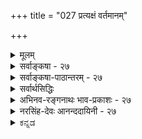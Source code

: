 +++
title = "027 प्रत्यक्षं वर्तमानम्"

+++
<details><summary>मूलम्</summary>

प्रत्यक्षं वर्तमानं प्रथयति यदिहावर्तमानाद्विभक्तं तस्मात्तेनैव सिद्धं क्षणिकमिति न सत्तावदित्यप्रतीतेः ।  
तत्कालासत्त्वमेव ह्यपनयति सतो वर्तमानत्वबोधः कालेऽन्यत्रापि सत्त्वं प्रमितमिति कथं तद्विरोधप्रसङ्गः ॥ २७ ॥
</details>

<details><summary>सर्वाङ्कषा - २७</summary>

> 'स्वस्य स्वाभावेन साकम् एव विरोधः' 

इति भवद्-उक्त-न्यायेनैव  
वस्तूनां क्षणिकत्वसिद्धिरित्याशङ्क्य परिहरति - प्रत्यक्षम् इत्य्-आदिना ।  
प्रत्यक्षं प्रमाणं वर्तमानमात्र-ग्राहीति सर्व-संमतम् ।  
तेन अवर्तमानत्वरूपः विरोधः निराकार्यः,  
वर्तमानत्वावर्तमानत्वयोर् विरोधात् ।  
अ-वर्तमानत्वं नाम भूतत्वम्, भविष्यत्त्वं च ।  
तयोः वर्तमानत्वेन विरोधात्,  
उभयं वर्तमानत्व-ग्रहणेन व्यावर्तितम् ।  
ततश् च तत्-क्षण-मात्र-वर्तित्व-रूपस्य वर्तमानत्वस्य सिद्ध्या  
वस्तूनां क्षणिकत्व-सिद्धिः ।  

**प्रत्यक्षं** = प्रत्यक्ष-प्रमाणं वर्तमानं घटादिकम्,  
अवर्तमानात् **विभक्तं** = भूतात् भविष्यतश्च व्यावृत्तम् एव  
**यत्** = यस्मात् **प्रथयति** = प्रकाशयति,  
तस्माद् एव **तैनैव** = वर्तमानत्व-प्रत्यक्षेणैव  
**क्षणिकं** = घटादिकं पूर्वमपि नासीत्, अनन्तरमपि न भविष्यतीति क्षणिकम्,  
न तु स्थिरम् इति **सिद्धम्** = निश्चितम्। 

अतश्च प्रत्यक्षेणैव क्षणिक-वस्तु-सिद्धिः इति पूर्वपक्षे;  
एतन् निराकरोति "न सदि"ति ।  
तत्र हेतुः - तावदित्यप्रतीतेः  
**इति** = वर्तमान-मात्रम् इति प्रतीतेर् अभावात् । ननूक्तं किल तत्तदभावयोर्विरोधात् वर्तमानत्वं तद्विरुद्धम् अवर्तमानत्वं व्यावर्तयतीति इति चेत्, तत्र हेतुं विवृणोति - तत्कालेत्यादि । **सतः** = वर्तमानकाले विद्यमानस्य **वर्तमानत्वबोधः** = वर्तमानत्वप्रत्यक्षम्, तत्कालासत्त्वमेव हि **अपनयति** = वर्तमानकालासत्त्वमेव हि व्यावर्तयति, न तु भूतकालिकत्वम्, भाविकालिकत्वं वा व्यावर्तयति । 'हि' इति प्रसिद्धौ । सर्वानुभवसिद्धमेतदेवेत्यर्थः । 



[[61]]



अयं भावः - सत्यम्, वर्तमानत्वं तद्विरुद्धम् अवर्तमानत्वं व्यावर्तयतीति । परन्तु अवर्तमानत्वमित्यत्र नञः अन्योन्याभावः अर्थः, उतात्यन्ताभावः । न प्रथमः, स्वस्मिन् स्वभेदस्य विरुद्धत्वेऽपि, अन्यत्रोभयसत्त्वे विरोधाभावात् । घटघटभेदयोः भूतले सत्त्वस्य न हि विरोधः । असामानाधिकरण्यं विरोधः, सामानाधिकरण्यं चाविरोधः । एवञ्च घटघटभेदयोस्सामानाधिकरण्यं वर्तत एव । घटघटवद्भेदयोरेव विरोधः । न तु घटघटभेदयोः । घटभेदवति खलु भूतले घटो वर्तते । भिन्नयोरेव किलाधाराधेयभावः । द्वितीयकल्पे, तत्तदभावयोरेव विरोधः । एवञ्च वर्तमानत्ववर्तमानत्वाभावयोरेव विरोधः, न तु वर्तमानत्वभूतत्वयोः, वर्तमानत्वागामित्वयोर्वा । एकस्यैव वर्तमानत्वं भूतत्वं च कथं भवेत् इति चेत्; कालभेदात्संभवेत् । विरुद्धः कालभेदो वा एकत्र कथं भवेत् इति चेत्; 'स्वस्य स्वाभावकाले' इत्यादिना गतश्लोक एवं दत्तोत्तरमेतत्। तथा च प्रत्यक्षेण न क्षणिकत्वसिद्धिः । तदेतदुच्यते - तावदित्यप्रतीतेः इत्यादिना । **तावदिति** = वर्तमान एवेति **अप्रतीतेः** = वर्तमानत्वग्रहणकाले अग्रहणात् । ननु 'सर्वं वाक्यं सावधारणम्' इति हि न्यायः । 'नीलो घटः' इत्युक्ते हि पीतादिव्यावृत्तिः स्वतः सिद्ध्यत्येव । अतः **'तावत्'** = तावदेव इत्यपि प्रतीयत एवेति चेत्, तत्राह - तत्कालेत्यादि । **सतः** = वर्तमानस्य वस्तुनः **वर्तमानत्वबोधः** = वर्तमानत्वप्रतीतिः न तु शब्दप्रयोगः, तत्कालासत्त्वमेव हि अपनयति । 'घटोऽस्ति' इत्युक्ते, घटस्यास्तित्वम् अथवा सत्त्वम्, अथवा वर्तमानकालसंबन्धः बोध्यते । तेन तद्विरुद्धं वर्तमानकालसंबन्धाभावमात्रं व्यावर्त्यते, तत्तदभावयोरेव विरोधात् । अन्यत्र **कालेऽपि** = अन्यस्मिन् भूते, भविष्यति वा कालेऽपि सत्त्वंम् प्रमितम् **इति** = प्रमाणेन निश्चितमिति हेतोः, तद्विरोधप्रसङ्गः **कथम्** = वर्तमानत्वेन विरोधप्रसक्तिः कथं भवेत्, न कथञ्चिदपि । 'नीलो घटः' इत्युक्ते **'अनीलव्यावृत्तिः'** = नीलविरुद्धपीतादिव्यावृत्तिरेव प्रतीयेत, न तु संख्यापरिमाणाद्यविरुद्धधर्मव्यावृत्तिः । अतः वर्तमानत्वग्रहः न भूतभविष्यद्व्यावृत्तिं साधयेत् ॥ 

भूतकालवर्तित्वं केन गृह्यत इति चेत्; 'सोऽयम्' इति प्रत्यभिज्ञयैव । तस्य प्रामाण्यं विवादग्रस्तमिति चेत्, पूर्वस्मिन् श्लोके दत्तोत्तरमेतत् । आगामिकालवर्तित्वं कथं गृह्येतेति चेत्, अनुमानादिना । गृहक्षेत्रादीनां क्रयविक्रयादिकम् आगामिकालदृष्ट्या हि चलति । तत्सर्वमूहमात्रमिति चेत्, क्षणिकत्वेऽपि विरोधमुपपादयतां शून्यवादिनां किमुत्तरं वक्तव्यम् । वस्तुनः क्षणिकत्वेऽपि प्रवाहतः सत्त्वस्याङ्गीकारात् नानुपपत्तिरिति चेत्, क्षणिकत्वे सिद्धे हि गत्यन्तराभावात् तथा वक्तव्यम् । स्वरसतः स्थिरत्वस्यैव सर्वानुभवसिद्धत्वात्, तत्र विरोधे मानाभावाच न कथञ्चिदपि क्षणिकत्वसिद्धिः ॥ 

ननु आशाजीविनामिदमागामिकालनिरीक्षणादिकम् । विवेकिनस्त्वश्वस्तना एवेति रहस्यं किं न जानासि ? एवं वदतः तव का वा निरीक्षेत्युच्यताम् ॥ 

Te 

गतं न शोचयेत्प्राज्ञः नाप्यागामि निरीक्षयेत् । अश्वस्तनस्तु वेदान्ती कथ्यते हि भवादृशैः ॥ एवं वदन् भवान् किंनु भवेः वद गजस्तनः ? । बकव्रती वा मार्जालव्रती वा त्वम् ऋतं वद । वेदान्तशास्त्रमेतत्तु वैराग्यायोपदिश्यते । लोकायतं चाप्यस्त्येव व्यवहारस्य सिद्धये ॥ २७ ॥
</details>


<details><summary>सर्वाङ्कषा-पाठान्तरम् - २७</summary>

'स्वस्य स्वाभावेन साकमेव विरोधः' इति भवदुक्तन्यायेनैव वस्तूनां क्षणिकत्वसिद्धिरित्याशङ्क्य परिहरति - प्रत्यक्षमित्यादिना । प्रत्यक्षं प्रमाणं वर्तमानमात्रग्राहीति सर्वसंमतम्‌ । तेन अवर्तमानत्वरूपः विरोधः निराकार्यः, वर्तमानत्वावर्तमानत्वयोर्विरोधात्‌ । अवर्तमानत्वं नाम भूतत्वम्‌, भविष्यत्त्वं च । तयोः वर्तमानत्वेन विरोधात्‌, उभयं वर्तमानत्वग्रहणेन व्यावर्तितम्‌ । ततश्च तत्क्षणमात्रवर्तित्वरूपस्य वर्तमानत्वस्य सिद्ध्या वस्तूनां क्षणिकत्वसिद्धिः । प्रत्यक्षं = प्रत्यक्षप्रमाणं वर्तमानं = घटादिकम् अवर्तमानात्‌ विभक्तं = भूतात्‌ भविष्यतश्च व्यावृत्तमेव यत्‌ = यस्मात्‌ प्रथयति = प्रकाशयति, तस्मादेव तैनैव = वर्तमानत्वप्रत्यक्षेणैव क्षणिकं = घटादिकं पूर्वमपि नासीत्‌, अनन्तरमपि न भविष्यतीति क्षणिकम्‌, न तु स्थिरमिति सिद्धम्‌ = निश्चितम्‌ । अतश्च प्रत्यक्षेणैव क्षणिकवस्तुसिद्धिः इति पूर्वपक्षे; एतन्निराकरोति - न सदिति । तत्र हेतुः - तावदित्यप्रतीतेः इति = वर्तमानमात्रमिति प्रतीतेरभावात्‌ । ननूक्तं किल तत्तदभावयोर्विरोधात्‌ वर्तमानत्वं तद्विरुद्धम्‌ अवर्तमानत्वं व्यावर्तयतीति इति चेत्‌, तत्र हेतुं विवृणोति – तत्कालेत्यादि । सतः = वर्तमानकाले विद्यमानस्य वर्तमानत्वबोधः = वर्तमानत्वप्रत्यक्षम्‌, तत्कालासत्त्वमेव हि अपनयति = वर्तमानकालासत्त्वमेव हि व्यावर्तयति, न तु भूतकालिकत्वम्‌, भाविकालिकत्वं वा व्यावर्तयति । 'हि' इति प्रसिद्धौ । सर्वानुभवसिद्धमेतदेवेत्यर्थः ॥   
अयं भावः - सत्यम्‌, वर्तमानत्वं तद्विरुद्धम् अवर्तमानत्वं व्यावर्तयतीति । परन्तु अवर्तमानत्वमित्यत्र नञः अन्योन्याभावः अर्थः, उतात्यन्ताभावः । न प्रथमः, स्वस्मिन्‌ स्वभेदस्य विरुद्धत्वेऽपि, अन्यत्रोभयसत्त्वे विरोधाभावात्‌ । घटघटभेदयोः भूतले सत्त्वस्य न हि विरोधः । असामानाधिकरण्यं विरोधः, सामानाधिकरण्यं चाविरोधः । एवञ्च घटघटभेदयोस्सामानाधिकरण्यं वर्तत एव । घटघटवद्भेदयोरेव विरोधः । न तु घटघटभेदयोः । घटभेदवति खलु भूतले घेटो वर्तते । भिन्नयोरेव किलाधाराधेयभावः । द्वितीयकल्पे, तत्तदभावयोरेव विरोधः । एवञ्च वर्तमानत्ववर्तमानत्वाभावयोरेव विरोधः, न तु वर्तमानत्वभूतत्वयोः, वर्तमानत्वागामित्वयोर्वा । एकस्यैव वर्तमानत्वं भूतत्वं च कथं भवेत्‌ इति चेत्‌; कालभेदात्संभवेत्‌ । विरुद्धः कालभेदो वा एकत्र कथं भवेत्‌ इति चेत्‌; 'स्वस्य स्वाभावकाले' इत्यादिना गतश्लोक एव दत्तोत्तरमेतत्‌ । तथा च प्रत्यक्षेण न क्षणिकत्वसिद्धिः । तदेतदुच्यते - तावदित्यप्रतीतेः इत्यादिना । तावदिति = वर्तमान एवेति अप्रतीतेः = वर्तमानत्वग्रहणकाले अग्रहणात्‌ । ननु 'सर्वं वाक्यं सावधारणम्‌' इति हि न्यायः । 'नीलो घटः' इत्युक्ते हि पीतादिव्यावृत्तिः स्वतः सिद्ध्यत्येव । अतः 'तावत्‌' = तावदेव इत्यपि प्रतीयत एवेति चेत्‌, तत्राह - तत्कालेत्यादि । सतः = वर्तमानस्य वस्तुनः वर्तमानत्वबोधः = वर्तमानत्वप्रतीतिः न तु शब्दप्रयोगः, तत्कालासत्त्वमेव हि अपनयति । 'घटोऽस्ति' इत्युक्ते, घटस्यास्तित्वम्‌ अथवा सत्त्वम्‌, अथवा वर्तमानकालसंबन्धः बोध्यते । तेन तद्विरुद्धं वर्तमानकालसंबन्धाभावमात्रं व्यावर्त्यते, तत्तदभावयोरेव विरोधात्‌ । अन्यत्र कालेऽपि = अन्यस्मिन्‌ भूते, भविष्यति वा कालेऽपि सत्वं प्रमितम्‌ इति = प्रमाणेन निश्चितमिति हेतोः, तद्विरोधप्रसङ्गः कथम्‌ = वर्तमानत्वेन विरोधप्रसक्तिः कथं भवेत्‌, न कथञ्चिदपि । 'नीलो घटः' इत्युक्ते 'अनीलव्यावृत्तिः' = नीलविरुद्धपीतादिव्यावृत्तिेरेव प्रतीयेत, न तु संख्यापरिमाणाद्यविरुद्धधर्मव्यवृत्तिः । अतः वर्तमानत्वग्रहः न भूतभविष्यद्व्यावृक्तिं साधयेत्‌ ॥   
भूतकालवर्तित्वं केन गृह्यत इति चेत्‌; 'सोऽयम्‌' इति प्रत्यभिज्ञयैव । तस्य प्रामाण्यं विवादग्रस्तमिति चेत्‌ पूर्वस्मिन्‌ श्लोके दत्तोत्तरमेतत्‌ । आगामिकालवर्तित्वं कथं गृह्येतेति चेत्‌, अनुमानादिना । गृहक्षेत्रादीनां क्रयविक्रयादिकम्‌ आगामिकालदृष्ट्या हि चलति । तत्सर्वमूहमात्रमिति चेत्‌, क्षणिकत्वेऽपि विरोधमुपपादयतां शून्यवादिनां किमुत्तरं वक्तव्यम्‌ । वस्तुनः क्षणिकत्वेऽपि प्रवाहतः सत्त्वस्याङ्गीकारात्‌ नानुपपत्तिरिति चेत्‌, क्षणिकत्वे सिद्धे हि गत्यन्तराभावात्‌ तथा वक्तव्यम्‌ । स्वरसतः स्थिरत्वस्यैव सर्वानुभवसिद्धत्वात्‌, तत्र विरोधे मानाभावाच्च न कथञ्चिदपि क्षणिकत्वसिद्धिः ॥   
ननु आशाजीविनामिदमागामिकालनिरीक्षणादिकम्‌ । विवेकिनस्त्वश्वस्तना एवेति रहस्यं किं न जानासि? एवं वदतः तव का वा निरीक्षेत्युच्यताम्‌ ॥   
गतं न शोचयेत्प्राज्ञः नाप्यागामि निरीक्षयेत्‌ । अश्वस्तनस्तु वेदान्ती कथ्यते हि भवादृशैः ॥   
एवं वदन्‌ भवान्‌ किंनु भवेः वद गजस्तनः? । बकव्रती वा मार्जालव्रती वा त्वम्‌ ऋतं वद ॥   
वेदान्तशास्त्रमेतत्तु वैराग्यायोपदिश्यते । लोकायतं चाप्यस्त्येव व्यवहारस्य सिद्धये ॥ २७ ॥
</details>

<details><summary>सर्वार्थसिद्धिः</summary>

अथ प्रत्यक्षेणैव प्रत्यभिज्ञाप्रत्यक्षस्य विरोधं भावानां क्षणिकत्वसिद्धिं च शङ्कते- प्रत्यक्षमिति ॥ अस्मदादिप्रत्यक्षं तावद्वर्तमानमात्रविषयमिति सर्वसंमतम् । अन्यथा दृश्यमानानां पदार्थानां तत्क्षणापेक्षया पूर्वापरविशेषाणामपि प्रत्य-  
क्षत्वप्रसङ्गात् । तस्मादगृहीतपूर्वापरविशेषं वर्तमानग्राहि प्रत्यक्षमवर्तमानाद्व्यावृत्तमेव स्वविषयं गृह्णाति । एतदेव च क्षणि-  
कत्वं वस्तूनां यदपूर्वोत्तरत्वम् । अतस्संस्कारनिरपेक्षप्रत्यक्षबाधिता प्रत्यभिज्ञा देशान्तरस्थग्राहिशुक्तिरूप्यधीवत् संस्का-  
रोपनीतकालान्तरस्यभेदसंवृत्त्या तस्मिन्निदन्त्वमस्मिन्वा तत्त्वमारोप्य कल्पितैक्यविषयेति । अत्र प्रत्यक्षवृत्तान्तानभिज्ञो-  
क्तिरियमित्यभिप्रायेण प्रतिवक्ति- न सदिति । प्रत्यक्षस्य कालान्तरसंबन्धप्रतिक्षेपकत्वाभावमाह- तावदिति । वर्तमानत्व-  
विधिरेवावर्तमानत्वनिषेधात्मा तावन्मात्रकालवर्तित्वं नियच्छेदित्यत्राह- तत्कालेति । तत्कालसत्त्वविधिर्हि तदानीमसत्तां  
निरुन्ध्यात्, न तु कालान्तरसत्तामित्यर्थः । तथाऽपि इदंकारवता प्रत्यक्षेण कालान्तरसत्त्वस्यानालम्बनात् तत्प्रतिक्षेप  
इति चेत्तत्राह- कालेऽन्यत्रापीति । अयं भावः- यथेदमिति तत्कालसत्ता गृह्यते, तथा तदिदमिति कालद्वयसत्त्वमपि  
प्रत्यक्षेणैव गृहीतम् । एव सति न्यूनाधिकविषयतामात्रमिह प्रत्यक्षयोर्न विरुद्धविषयत्वम् ; अन्यथाऽतिप्रसङ्गादिति ।  
अल्पवि१यस्य प्राबल्यमालम्भविधौ दृष्टमिति चेन्न ; विरोधे सत्येव बलाबलविमर्शात् । इह तु विरोध एव न समस्ति ।  
अपि च प्रत्यक्षं किं वर्तमानत्वेन स्वविषयं गृह्णाति, उत वस्तुवृत्त्या वर्तमानम् ? नाद्यः ; त्वन्मते प्रत्यक्षतयाऽभिमतस्य  
निर्विकल्पकस्य वि[कल्प]शिषबोधनाशक्तेः, सविकल्पकस्य तु प्रत्यक्षत्वानभ्युपगमात् । न द्वितीयः, इन्द्रियसंयुक्त- क्षणस्य तज्जन्यज्ञानकालेऽतीतत्वात्, तदुत्तरक्षणस्य स्वपूर्वक्षणेन्द्रियसंप्रयोगायोगेन तज्जन्यधीविषयत्वासंभवात् ; तदातनाक्षिसंप्रयोगस्य तु तात्कालिकबुद्धिहेतुत्वासिद्धेः । अतस्ते कथं प्रत्यक्षं वर्तमानग्राहि ? अस्मन्मते त्विन्द्रिय संप्रयोगस्य तद्विशिष्टवस्तुनस्तदुपहितकालांशस्य च स्थायित्वेन धीक्षणानुवृत्तौ तद्विपयतया प्रत्यक्षोदयात् । संप्रयोगानन्तरक्षणे धीरपि निर्वर्त्यते । अतो नासंप्रयुक्तं नास्थिरं नावर्तमानं वा प्रत्यक्षमिति ।  
पूर्वापरबहुव्यक्तिव्याप्तिग्रहणसंभवा । न काचिदपि युक्तिः स्यात् सर्वक्षणिकवादिनः ॥ २७ ॥
</details>


<details><summary>अभिनव-रङ्गनाथः भाव-प्रकाशः - २७</summary>

'प्रमातृप्रमेययोः क्षणिकत्वं वदद्भिर्व्याप्त्यवधारणतत्स्मरणपूर्वकानुमानाभ्युपगमोऽपि दुश्शकः' इति भाष्यसूक्तिमाकलय्याह -  
पूर्वापरबहुव्यक्तीत्यादि । यद्यपि न्यायबिन्दौ धर्मकीर्तिना - 'अनुमानं द्विधा स्वार्थं परार्थं च । तत्र स्वार्थं त्रिरूपाल्लिङ्गाद्यदनुमेये ज्ञानं तदनुमानम् । (७ परिच्छेदे) । त्रिरूपलिङ्गाख्यानं परार्थानुमानं । कारणे कार्योपचारात् । तद्द्विविधं प्रयोगभेदात् । साधर्म्यवत् वैधर्म्यवच्चेति नानयोरर्थतः कश्चिद्भेदः प्रयोगभेदात् । तथा स्वभावहेतोः प्रयोगः यत्सत् तत्सर्वमनित्यं यथा घटादिरिति । कार्यहेतोरपि प्रयोगः यत्र धूमस्तत्राग्निः यथा महानसादौ अस्ति चेह धूमः इति । वैधर्म्यवतः प्रयोगो यत्सदुपलब्धिलक्षणप्राप्तं तदुपलभ्यत एव यथा नीलादिविशेषः न चैवमिहोपलब्धिलक्षणप्राप्तस्य सत उपलब्धिर्घटस्येति । अनुपलब्धिप्रयोगः असत्यनित्यत्वे नास्ति सत्त्वमुत्पत्तिमत्त्वं वा असंश्च शब्द उत्पत्तिमान् कृतको वेति । स्वभावहेतुप्रयोगः असत्यग्नौ न भवत्येव धूमोऽत्र चास्तीति । कार्यहेतोः प्रयोगः साधर्म्येणापि हि प्रयोगोऽर्थाद्वैधर्म्यगतिरिति; असति तस्मिन् साध्येन हेतोरन्वयाभावात् । तथा वैधर्म्येणाप्यन्वयगतिः; असति तस्मिन् साध्याभावे हेत्वभावस्यासिद्धेः । न हि स्वभावप्रतिबन्धेऽसत्येकस्य निवृत्तावपरस्य नियमेन निवृत्तिः । स च द्विप्रकारः सर्वस्य तादात्म्यलक्षणः तदुत्पत्तिश्चेत्युक्तं । तेन हि निवृत्तिं कथयता प्रतिबन्धो दर्शनीयः । तस्मात् निवृत्तिवचनमाक्षिप्तप्रतिबन्धोपदर्शनमेव भवति । यच्च प्रतिबन्धोपदर्शनं तदेवान्वयवचनमित्येकेनापि वाक्येनान्वयमुखेन व्यतिरेकमुखेन वा प्रयुक्तेन सपक्षासपक्षयोः लिङ्गस्य सदसत्त्वख्यापनं कृतं भवतीति नावश्यवाक्यद्वयप्रयोगः' इत्यन्तग्रन्थे अन्वयप्रयोगे व्यतिरेकावगतिरिति प्रतिपादितं; तथाऽपि अक्षणिकस्याप्रामाणिकत्वे -  
तद्रूपस्यैव चार्थस्य क्षणिकत्वं प्रसाध्यते ।  
व्याप्तिस्सर्वोपसंहारा तस्मिन्नेवाभिधीयते ॥  
इति तत्वसंग्रहोक्तदिशा यत्सत्तत् क्षणिकमिति पक्षसपक्षविभागमकृत्वा सर्वोपसंहारेण व्याप्तिग्रहणं न संभवति देशकालान्तराननुगमात्; यथोक्तं कुमारिलेन -  
न चान्वयविनिर्मुक्ता प्रवृत्तिर्लिङ्गशब्दयोः ।  
इति । न च क्षणग्रहणे संतानग्रहणवत् रूपमात्रग्रहणे घटनिश्चयवच्च अतद्रूपपरावृत्तयोस्साध्यसाधनयोः प्रत्यक्षाध्यवसेयतया व्याप्तिग्रहोपपत्तिरिति रत्नकीर्त्युक्तं युक्तं; क्षणसंतानयोरूपघटयोश्चैकज्ञानीयैकजातीयविषयत्वमेवेत्यध्यवसेयत्वाख्यविलक्षणविषयताङ्गीकार-स्यायुक्तत्वात् माध्यमिकैरप्यनुभवविरोधेन दूषितत्वाच्चेति बुद्धिसरे विवेचयिष्यमाणत्वात् । नापि व्यापकानुपलम्भात्मना विपर्यये बाधकप्रमाणेन व्याप्तिग्रहस्संभवति; यस्य क्रमाक्रभिकार्यविषयत्वं नास्ति न तच्छक्तं यथा शशविषाणं नास्ति नित्याभिमतस्य भावस्य क्रमाक्रमिकार्यविषयत्वमिति व्यापकानुपलम्भस्य अक्षणिकाज्ञानेऽसंभवात् । 'न ह्यस्माभिः स्वातन्त्र्येण प्रमाणतया व्यतिरेकसाधिन्या अस्या व्यापकानुपलब्धेः प्रयोगःक्रियते! किं तर्हि; प्रसङ्गापादनं परं प्रति क्रियते' इति तत्वसंग्रहपञ्चिकोक्तं तु न युक्तं; एतत्पक्षस्य क्षणभङ्गसिद्धौ 'न तावदयं प्रसङ्गो हेतुः साध्यधर्मिणि प्रमाणसिद्धत्वात् पराभ्युपगमसिद्धत्वाभावात् विपर्ययपर्यवसानाभावच्च' इति रत्नकीर्तिनैव दूषितत्वात् । ननु क्षणभङ्गसिद्धौ रत्नकीर्तिना - 'इह वस्तुन्यपि धर्मिधर्मव्यवहारो दृष्टो यथा गवि गोत्वं पटे शुक्लत्वं तुरगे गमनमित्यादि । अवस्तुन्यपि धर्मिधर्मव्यवहारो दृष्टो यथा शशविषाणे तीक्ष्णत्वाभावो वन्ध्यापुत्रे वक्रत्वाभावो गगनारविन्दे गन्धाभाव इत्यादि । तत्रावस्तुनि धर्मित्वं नास्तीति किं वस्तुधर्मेण धर्मित्वं नास्ति आहो स्विदवस्तुधर्मेणापि? प्रथमपक्षे सिद्धसाधनं । द्वितीयपक्षे तु स्ववचनविरोधः । यदाहुर्गुरवः -  
धर्मस्य कस्यचिदव(२०)स्तुनि मानसिद्धा  
बाधा विधिव्यवहृतिः किमिहास्ति नो वा ।  
क्वाप्यस्ति चेत्; कथमियन्ति न दूषणानि?  
नास्त्येव चेत् स्ववचनप्रतिरोधसिद्धिः ॥'  
इत्यारभ्य अक्षणिकस्याभावे सन्देहे वाऽवस्तुधर्मेण धर्मित्वमव्याहतनित्युक्तं । एवं 'वस्तुनस्तु प्रत्यक्षानुमानाभ्यामेव सिद्धिः । तयोरभावे नियमेनाश्रयासिद्धिरिति युक्तम् । असत्तासाधने त्ववस्तुधर्मो हेतुरवस्तुनि विकल्पमात्रसिद्धे धर्मिणि नाश्रयासिद्धिदोषेण दूषयितुं शक्यः । तथाऽक्षणिकस्य क्रमयौगपद्याभ्यामर्थक्रियाविरोधस्सिध्यत्येव । तथा विकल्पादेवाक्षणिको विरोधी सिद्धः । विकल्पोल्लिखितश्चास्य स्वभावो नापर इत्यपि व्यवहर्तव्यं । अन्यथा तदनुवादेन क्रमाक्रमादिरहितत्वादिनिषेधादिकमयुक्तं तत्स्वरूपस्यानुल्लेखादित्यक्षणिकशशविषाणादि-शब्दानुच्चारणप्रसङ्गः । अस्ति च; अतो यथा प्रमाणाभावेऽपि विकल्पसत्त्वस्य वन्ध्यासुतादेस्सौन्दर्यादिनिषेधोऽनुरूपः; तथा विकल्पोपनीतस्यैवाक्षणिकस्वरूपस्य तत्प्रत्यनीकाकारेण सह विरोधव्यवस्थायां कीदृशो दोषस्स्यात्? यदि चाक्षणिकानुभवाभावाद्विरोधप्रतिषेधः तर्हि वन्ध्यापुत्राद्यननुभवादेव सौन्दर्यादिनिषेधोऽपि मा भूत् । नन्वेवं विरोधस्यापारमार्थिकत्वं; तद्द्वारेण क्षणभङ्गसिद्धिरप्यपारमार्थिकी स्यादिति चेत्; न हि विरोधो नाम वस्त्वन्तरं किञ्चित् उभयकोटिदत्तपादं संबद्धाभिधानमिष्यतेऽस्माभिरुपपद्यते वा! येनैकसंबन्धिनो वस्तुत्वाभावेऽपारमार्थिकस्स्यात् । यथा त्विष्यते तथा पारमार्थिक एव । विरुद्धाभिमतयोरन्योन्यस्वरूपपरिहारमात्रं विरोधार्थः । तच्च भावाभावयोः पारमार्थिकमेव । न भावोऽभावरूपमाविशति । नाप्यभावो भावरूपं प्रविशतीति योऽयमनयोरसङ्करानियमः स एव पारमार्थिको विरोधः । कालान्तरैकरूपतया हि नित्यत्वम्! । क्रमाक्रमौ क्षणद्वयोऽपि भिन्नरूपतया । ततो नित्यत्वक्रमाक्रभिकार्यकारकत्वयोर्भावाभाववद्विरोधोऽस्यैव । ननु नित्यत्वं क्रमयौगपद्यवत्त्वं च विरुद्धौ विधूय नापरो विरोधो नाम; कस्य वास्तवत्वम्? इति चेत्; न; न हि धर्मान्तरस्य संभवेन विरोधस्य पारमार्थिकत्वं ब्रूमः! किंतु विरुद्धयोर्धर्मयोस्सद्भावे । अन्यथा विरोधनामधर्मान्तरसंभवेऽपि यदिन विरुद्धौ धर्मौ क्व पारमार्थिकविरोधसद्भावः? विरुद्धौ च धर्मौ; तावतैव तात्विको विरोधव्यवहारः । किमपरेण प्रतिज्ञामात्रसिद्धेन विरोधनाम्ना वस्त्वन्तरेण?' इति च । इत्थं च न कोऽपि दोष इति चेत्; उच्यते - वन्ध्यापुत्रादौ सौन्दर्यनिषेधो माभूदिति त्विष्टमेव । शशविषाणादिशब्दोच्चारणोपपत्तिः बुद्धिसरे (२५) वक्ष्यते ॥ अवस्तुविषये प्रसङ्गे न व्यवहारः । अधि च -  
वस्तुत्वं यत्र तत्रास्ति विधिबाधाव्यवस्थितिः ।  
इति व्याप्त्या नयाभिज्ञाः प्रत्यूचुस्त्वद्गुरोर्गिरम् ॥  
किंच -  
अङ्गीकरोषि यदवस्तु विकल्पसिद्धं बाधाविधिव्यवहृतिं च विरुद्धधर्मौ ।  
तद्वद्विरोधमपि तद्भवतो विरोधासत्यत्वतः कुत इयं क्षणिकत्वसिद्धिः? ॥  
तथा हि विरुद्धधर्मव्यतिरेकेण विरोधधर्मोऽस्ति न वा? आद्ये तस्य पारमार्थ्याङ्गीकारे अवस्तुनो वस्तुधर्मेण धर्मित्वं नास्तीति त्वत्सिद्धान्तविरोधः । वस्त्ववस्तुनोस्संबन्धानुपपत्तिश्च बुद्धिसरे विवेचयिष्यते । अपारमार्थ्ये क्षणिकत्वस्य कथं परमार्थता? द्वितीये विरुद्धधर्मयोः परमार्थत्वे सिद्धान्तविशेषः । तयोरपारमार्थ्ये तद्व्यतिरेकेणाविद्यमानो विरोधः परमार्थ इति भाषणं चक्षुषी निमील्य गुरूक्तिश्रद्धामात्रेणैवेति । अपि च न्यायबिन्दौ धर्मकीर्तिना 'त्रीण्येव लिङ्गानि अनुपलब्धिः स्वभावकार्ये चेति । अत्र द्वे वस्तुसाधने एकः प्रतिषेधहेतुः' इति अनुपलब्धिसामान्यस्य प्रतिषेधहेतुत्वाभिधानपूर्वकं एकादशविधानुपलब्ध्यन्तर्गतव्यापकानुपलब्धेः 'व्यापकानुपलब्धिर्यथा नात्र शिंशपा वृक्षाभावादिति' इति प्रतिषेधोदाहरणमुक्तं । एवं च 'व्यापकानुपलम्भात्मना विपर्ययबाधकप्रमाणेन व्याप्तेस्सावनात्' इत्युपक्रम्य 'ननु व्यापकानुपलब्धिरिति यद्यनुपलब्धिमात्रं तदा न तस्य साध्यबुद्धिजनकत्वं अवस्तुत्वात् । नचान्योपलब्धिर्व्यापकानुपब्धिरभिधातुं शक्या! भूतलादिवत् अन्यस्य कस्यचिदनुपलब्धेरिति चेत्; तदसङ्गतं; धर्म्युपलब्धेरेवान्यत्राप्यनुपलब्धितया व्यवस्थापनात् । यथा नेह शिंशपा वृक्षाभावादित्यत्र वृक्षापेक्षया केवलप्रदेशस्य धर्मिण उपलब्धिर्दृश्यानपलब्धिः । शिंशपापेक्षया च केवलप्रदेशस्य धर्मिण उपलब्धिरेव शिंशपाभावोपलब्धिरिति स्वभावहेतुपर्यवसायिव्यापारो व्यापकानुपलम्भः । तथाहि नित्यस्य धर्मिणो विकल्पबुद्ध्यवसितस्य क्रमिकारित्वाक्रमिकारित्वापेक्षया केवलग्रहणमेव क्रमिकारित्वाक्रमिकारित्वानुपलम्भः अर्थक्रियापेक्षया च । केवलप्रतीति - रेवार्थक्रियावियोगप्रतीतिरिति व्यापकानुपलम्भान्तरादस्य न कश्चिद्विशेषः' इति रत्नकीर्तिना व्यापकानुपलब्धेः स्वभावहेतुपर्यवसायित्वाभिधानक्लेशोऽनुचितः । स्वभावहेतुना यत्सत् तत् क्षणिकमिति व्याप्तिसिद्धौ व्यापकानुपलम्भप्रमाणसामञ्जस्यार्थं विफलबहुतरपरिक्लेशस्यानुचितत्वात् । व्यतिरेकस्य प्रमाणसिद्धता यत्र तत्रैव व्यतिरेकेणान्वयगतेस्संभवदुक्तिकत्वात् । एतत्तात्पर्येणैव तत्वसंग्रहकृताऽस्य प्रसङ्गहेतुत्वाभिधानं । न च तदपि संभवति! भवदुक्तदोषादेव । उक्तदिशा असपक्षेऽसत्त्वानिश्चयासंभवेन हेतोस्त्रिरूपत्वासंभवाच्च । अत एव केवलान्वयिनीदं रूपं त्यज्यते नैयायिकैः । स्वभावहेतोरसंभवश्च न्यायपरिशुद्धावुक्तः । 'कथं च तादात्म्ये लिङ्गलिङ्गिभावः? तथात्वेन वा भेदे कथं तत् । यदि च शिंशपात्ववृक्षत्वयोरक्यै; सर्वोऽपि वृक्षश्शिंशपैव स्यात् न वा कश्चित्' इति । अयं चार्थोऽग्रे स्थापयिष्यते । अतो व्याप्तिग्रहणोपपादनप्रयासः गुरूक्तिश्रद्धामात्रनिबन्धन एवेति । एतत्तात्पर्येण \*न काचिदपि युक्तिस्स्यादित्युक्तम् ॥ २७ ॥
</details>


<details><summary>नरसिंह-देवः आनन्ददायिनी - २७</summary>

पूर्वसंगतिमभिप्रेत्याह - अथेति । प्रत्यभिज्ञाप्रत्यक्षविरोधं - प्रत्यभिज्ञा(या)बाधमित्यर्थः । पूर्वापरेति - तत्क्षणापेक्षया पूर्वापरकालिकरूपादि(कत्वादिरूप)विशेषाणामित्यर्थः । अवर्तमानाद्व्यावृत्तं - वर्तमानाभिन्नं । एतदेव चेति - एतत्क्षणकालवर्तिनः पूर्वापरक्षणवर्तिभिन्नत्वे तत्क्षणमात्रावृत्तित्वमि(त्तित्ववे)त्यर्थः । अपूर्वोत्तरत्वं - पूर्वोत्तरकालावर्तित्वं तत्क्षणमात्रवृत्तित्वमिति यावत् । संस्कारनिरपेक्षेति - संस्कारसापेक्षप्रत्यभिज्ञातो बलवदिदन्त्वमात्रग्राहि प्रत्यक्षमित्यर्थः । ननु भिन्नत्वे पूर्वापरयोः कथं वर्तमानाद्भेदधीरित्यत्राह - देशान्तरस्थेति । यथ देशान्तरस्थस्मृत्युपनीतरूपतद्भे(रजतभे)दसंवृत्या शुक्तौ तदैक्यधीः तथेदंवस्तुनि तस्मिन् वा स्मृत्युपनीते भेदज्ञानप्रतिबन्धकदोषेणाभेदधीरित्यर्थः । प्रत्यक्षवृत्तान्तानभिज्ञतां दर्शयतीत्याह - प्रत्यक्षेति । अवर्तमानत्वनिषेधात्मा -कालान्तरसत्त्वनिषेधात्मा । तत्कालेति - वर्तमानकालसंबन्धो न कालान्तरसंबन्धाभाव इति भावः । तथा च सोऽपि तत्काले असंबन्धं निरुन्ध्यात् न तु तस्य कालान्तरसंबन्धमन्यकाले निरून्ध्यादित्यर्थः । तथाऽपीति - साधकाभावादिति भावः । ननु प्रत्यभिज्ञायाः प्रामाण्यसंदेहात् अन्यस्य च साधकस्याभावात् कथं प्रमितत्वमित्यत्राह - अयं भाव इति । इदमिति वर्तमानत्वात्प्रत्यक्षत्वबाधात् प्रत्यभिज्ञाया अप्रामाण्यं वाच्यं । तत्रेदमिति प्रत्यक्षस्य विरोधिविषयत्वाद्बाधकत्वं उत न्यूनविषयत्वाद्वा? इति विकल्पमभिप्रेत्य आद्ये आह - यथेदमिति । द्वितीय आह - अन्यथेति । विरोधिविषयत्वाभावेऽपि न्यूनाधिकविषयतामात्रेण वाध्यबाधकभावे घटप्रत्यक्षात् घटपटसमूहालम्बनबाधप्रसङ्गादित्यर्थः । विरोधे सत्येवेति - यद्यपि न हिंस्यादग्नीषोमीयवाक्ययोर्वैयर्थ्यपरिहारायान्यतरसंकोचे (कोचरूपबाधे) कर्तव्ये सामान्यस्य(अधिकविषयस्य) संकोचो युक्तः । उभयसाफल्यसिद्धेः रजतभ्रमस्य न्यूनविषयस्याप्यधिकविषयशुक्तित्वनीलपृष्ठत्वरजतत्वाभावाद्यनेकविषयेणापि बाधदर्शनात् बाध्यबाधकभावे न न्यूनाधिकविषयत्वादि प्रयोजकं; तथाऽपि तदभ्युपगम्यैतदु(प्रौढवादेनो) क्तमिति द्रष्टव्यं । किञ्च वर्तमानविषयकतया क्षणिकत्वप्रत्यभिज्ञाबाधश्च त्वन्मतानुसारेण? उत अस्मन्मतानुसारेण इति विकल्पाभिप्रायेणाह - अपि चेति । यद्वा वर्तमानज्ञानस्य (भूतादिविषय) प्रत्यभिज्ञाबाधकत्वं वर्तमानत्वरूपविरुद्ध्यर्मविषयत्वेन उत स्वरूपविषयत्वेन? इति विकल्प्य दूषयति - अपि चेति । अग्रेऽपि किं निर्विकल्पकं सविकल्पकं वा? इति विकल्पमभिप्रेत्य आद्यं दूषयति - त्वन्मते इति । प्रत्यक्षतयाऽभिमतस्य - प्रमाणतयाऽभिमतस्य । द्वितीयं दूषयति - सविकल्पकस्येति । तथा च अप्रमाणत्वान्न तेन प्रत्यभिज्ञाबाध इत्यर्थः । यद्यपि प्रत्यभिज्ञा प्रमाणं तन्मते; तथाऽपि विनिगमकाभावात् प्रत्यक्षतः क्षणिकत्वसिद्धिवत् स्थायित्वमपि सिध्यतीति भावः । वर्तमानविषयत्वमिन्द्रियसंप्रयुक्तक्षणविषयतया उत तदुत्तरक्षण-विषयतया? इति विकल्पमभिप्रेत्य आद्यं दूषयति - इन्द्रियसंप्रयुक्तेति । क्षणिकवादिनो ज्ञानोत्पत्तिकाले तस्याभावादिति भावः । द्वितीयं दूषयति - तदुत्तरक्षणस्येति । प्रत्यक्षस्य सन्निकृष्टार्थगोचरत्वादिति भावः । तदात(नीन्त)नेति - पौर्वापर्याभावादिति भावः । आद्यद्वितीये आह - अस्मन्मते त्विति । पूर्वापरेति - पौर्वकालिकीनामापरकालिकीनां व्यक्तीनां क्षणिकवादिमते ग्राहकः कर्ता नैकोऽस्ति । तस्मात्तद्ग्रहापेक्षो व्याप्तिग्रहः तन्मूलश्च तर्कोऽनुमानं च न सम्भवतीत्यर्थः ॥ २७ ॥
</details>

<details><summary>ಕನ್ನಡ</summary>

प्रत्यक्षप्रमाणदिन्दले क्षणिकत्ववन्नु साधिसुव मत्तॊन्दु वादवन्नु प्रतिपादिसि निराकरिसुत्तारॆ प्रत्यक्षं वर्तमान अवर्तमानात् विभक्तं यत् इह प्रथमयति, तस्मात् तेनैव कणिकं सिद्धं -प्रत्यक्षवे वर्तमानकालद वस्तुवन्नु वर्तमानक्किन्तलू भिन्नवाद कालगळिन्द बेर्पडिसि नमगॆ प्रकटिसुत्तदॆ. आ कारणदिन्द आ प्रत्यक्ष 

दिन्दले ऎल्लवू क्षणिकवॆन्दु सिद्धवागुत्तदॆ. 

नावु ऒन्दु हसुवन्नु नोडिदाग आ हसु-उळिद ऎल्ला प्राणिगळिगिन्तलू विलक्षणवागिये गृहीतवागुत्तदॆ ऎम्बुदु सर्वानुभव सिद्ध. कण्णु नीलिबण्णवन्नु ग्रहिसुवाग रक्त मुन्ताद बण्णगळन्नु अदु निवृत्तिगॊळिसुत्तदॆ. हीगॆ ऒन्दु वस्तुवन्नु नोडुवाग आ समयदल्लि अदर इरुविकॆयु नमगॆ प्रत्यक्षदिन्दले गॊत्तागुत्तदॆ. इदरिन्द वर्तमान कालवन्नु प्रत्यक्षवे ग्रहिसुत्तदॆ ऎन्दागुत्तदॆ. वर्तमान कालवन्नु ग्रहिसुवाग अदक्किन्तलू भिन्न कालवन्नु अदु निवृत्तिगॊळिसले बेकु. वर्त मानकालद अनुभव वर्तमानक्किन्तलू भिन्न कालवाद भूत मत्तु भविष्यत् कालवन्नु निवृत्तिगॊळिसिये तीरबेकु. आद्दरिन्द कण्णिनिन्द वस्तुवन्नु ग्रहिसुवागले पूर्वापर कालसम्बन्धवन्नु तप्पिसि, नोडुव कालदल्लि मात्र वस्तुविन सत्तॆयु निश्चितवागुत्तदॆ. वस्तुविगॆ पूर्वापर कालसम्बन्ध तप्पिदर क्षणिकत्वसिद्ध. 

उत्तर-तानदिति अप्रतीतेः इति न सत्ऎम्बुदू, कण्णिनिन्द ऒन्दु वस्तुवन्नु नोडुवाग अवर वर्तमानकाल तोरिदरू ईग मात्रवे अदु इदॆ ऎन्दु तोरदे इरुवुदरिन्द समीचीनवल्ल. नीलिश्लोक 28] 



37 

तत्कालासत्यमेव हैपनयति सतो वर्तमानत्वबोधः 

कालेऽन्यापि सत्यं प्रमितमिति कथं तद्वि रोधप्रसङ्ग 3 ॥ 

- 28- 

[अहेतुक विनाशवाद निरसनॆ] 

 ः 

उत्पन्नानां विनाशे ध्रुवभवित्सतया हेतृपेक्षाविहीने 

जन्मवोपरोधात् क्षणिकमिह जगत्सर्वमित्य सारं 1 ऎन्दाग तनगिन्तलू बेरॆ बण्णवन्नु निवृत्तिगॊळिसुवन्तॆ, वर्तमान ऎन्दाग उळिद भूत भविष्यत्तिन निवृत्ति अनिवार्यवल्लवॆ ? ऎन्दरॆ सतः वर्त मानत्वबोधः तत्कालासत्त्वमेव हि अपनयति ऎदुरिनल्लिरुव 

वस्तुविन वर्तमान कालद अनुभव आ समयदल्लि अदर इल्लदिरुविकॆयन्नु मात्र निवृत्तिगॊळिसुत्तदॆ. अन्यत्रापि काले सत्यं प्रमितं इति कथं तद्विरोधप्रसङ्गः-बेरॆ समयदल्लि अदर इरुविकॆयु प्रमाणदिन्द निश्चितवागिरुवुदरिन्द हेगॆ आ कालगळ विरोधवन्नु प्रति पादिसलु साध्य ? 

* नीलि ” ऎन्दाग आ पद बेरॆ बण्णवाद कॆम्पन्नु निवृत्तिगॊळिसु इदॆये हॊरतु परिमाणवन्ने आगलि, सङ्ख्यादिगळन्ने आगलि निवृत्ति गॊळिसुवुदिल्ल. आद्दरिन्द ऒन्दु आकार * बेरॆ आकारवॆल्लवन्नु निवृत्ति गॊळिसुवुदिल्ल, विरुद्धवाद आकारवन्नु मात्र निवृत्तिगॊळिसुत्तदॆ' ऎम्बुदे नियम. इदरन्तॆ प्रत्यक्ष, वर्तमान कालवन्नु ग्रहिसुवाग अदक्कॆ विरुद्ध वादद्दन्नु अदु निवृत्तिगॊळिसुवुदे हॊरतु ऎल्लवन्नल्ल. भूत मत्तु भविष्यत्तु इदक्कॆ विरुद्धवल्ल. अवर्तमानत्ववे वर्तमानत्वक्कॆ विरुद्द. आद्दरिन्द प्रत्यक्ष, भूत भविष्यत्तन्नु निवृत्तिगॊळिसुवन्तिल्ल. आद कारण 

प्रत्यक्षदिन्दले क्षणिकत्व सिद्धिसुत्तदॆ ऎम्बुदु समर्थनीयवल्ल ॥ २७ । 

</details>
